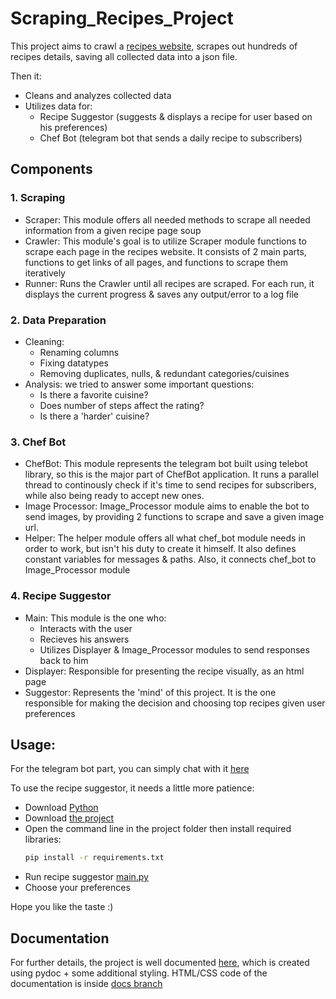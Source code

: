 # Scraping_Recipes_Project
This project aims to crawl a [recipes website](https://pinchofyum.com/), scrapes out hundreds of recipes details, saving all collected data into a json file.

Then it:
- Cleans and analyzes collected data 
- Utilizes data for: 
   - Recipe Suggestor (suggests & displays a recipe for user based on his preferences)
   - Chef Bot (telegram bot that sends a daily recipe to subscribers) 

## Components
### 1. Scraping
- Scraper: This module offers all needed methods to scrape all needed information from a given recipe page soup
- Crawler: This module's goal is to utilize Scraper module functions to scrape each page in the recipes website. It consists of 2 main parts, functions to get links of all pages, and functions to scrape them iteratively
- Runner: Runs the Crawler until all recipes are scraped. For each run, it displays the current progress & saves any output/error to a log file

### 2. Data Preparation
- Cleaning:
   - Renaming columns
   - Fixing datatypes
   - Removing duplicates, nulls, & redundant categories/cuisines
- Analysis: we tried to answer some important questions:
   - Is there a favorite cuisine?
   - Does number of steps affect the rating?
   - Is there a 'harder' cuisine?

### 3. Chef Bot
- ChefBot: This module represents the telegram bot built using telebot library, so this is the major part of ChefBot application. It runs a parallel thread to continously check if it's time to send recipes for subscribers, while also being ready to accept new ones.
- Image Processor: Image_Processor module aims to enable the bot to send images, by providing 2 functions to scrape and save a given image url.
- Helper: The helper module offers all what chef_bot module needs in order to work, but isn't his duty to create it himself. It also defines constant variables for messages & paths. Also, it connects chef_bot to Image_Processor module

### 4. Recipe Suggestor
- Main: This module is the one who:
   - Interacts with the user
   - Recieves his answers
   - Utilizes Displayer & Image_Processor modules to send responses back to him
- Displayer: Responsible for presenting the recipe visually, as an html page
- Suggestor: Represents the 'mind' of this project. It is the one responsible for making the decision and choosing top recipes given user preferences

## Usage:
For the telegram bot part, you can simply chat with it [here](https://t.me/Everday_Recipe_Bot)

To use the recipe suggestor, it needs a little more patience:

- Download [Python](https://www.python.org/downloads/)
- Download [the project](https://github.com/homanydata/Scraping_Recipes_Project/archive/refs/heads/main.zip)
- Open the command line in the project folder then install required libraries:
   ```sh
   pip install -r requirements.txt
   ```
- Run recipe suggestor [main.py](./recipe%20suggestor/main.py)
- Choose your preferences

Hope you like the taste :)

## Documentation
For further details, the project is well documented [here](https://homanydata.github.io/Scraping_Recipes_Project/), which is created using pydoc + some additional styling. HTML/CSS code of the documentation is inside [docs branch](https://github.com/homanydata/Scraping_Recipes_Project/tree/docs)
